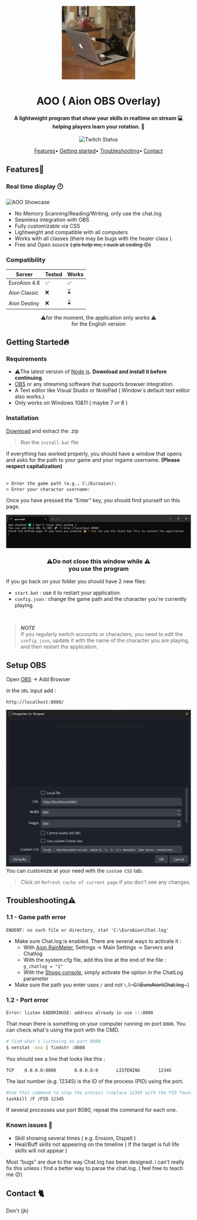 <div align='center'>
    <img src="./public/assets/giphy.gif" alt="cat doing work" width="200px">
    <h1 align='center'>AOO ( Aion OBS Overlay)</h1>
</div>
<h4 align='center'>A lightweight program that show your skills in realtime on stream 💻<br>helping players learn your rotation. 🚀</h4>

<div align="center">

![Twitch Status](https://img.shields.io/twitch/status/ouaiperdu)

</div>


<div align='center'>
    <a href="#features">Features</a>•
    <a href="#getting-started">Getting started</a>•
    <a href="#troubleshooting">Troubleshooting</a>•
    <a href="#contact">Contact</a>
</div>

## Features📝

### Real time display 🕑
<img src="public/assets/showcase.gif" alt="AOO Showcase" align="center">

* No Memory Scanning/Reading/Writing, only use the chat.log
* Seamless integration with OBS
* Fully customizable via CSS
* Lightweight and compatible with all computers
* Works with all classes (there may be bugs with the healer class ).
* Free and Open source ~~( pls help me, i suck at coding 🙃)~~

### Compatibility

<table align="center"><thead>
  <tr>
    <th>Server</th>
    <th>Tested</th>
    <th>Works</th>
  </tr></thead>
<tbody>
  <tr>
    <td>EuroAion 4.6</td>
    <td>✅</td>
    <td>✅</td>
  </tr>
  <tr>
    <td>Aion Classic</td>
    <td>❌</td>
    <td>⌛</td>
  </tr>
  <tr>
    <td>Aion Destiny</td>
    <td>❌</td>
    <td>⌛</td>
  </tr>
</tbody>
</table>

<p align="center">⚠️for the moment, the application only works ⚠️<br> for the English version</p>

## Getting Started🔥
### Requirements 
* ⚠️The latest version of [Node js](https://nodejs.org/en/download/current). **Download and install it before continuing**.
* [OBS](https://obsproject.com/) or any streaming software that supports browser integration.
* A Text editor like Visual Studio or NotePad ( Window's default text editor also works.)
* Only works on Windows 10&11 ( maybe 7 or 8 )
### Installation
[Download](https://github.com/Aionforever/Aion-OBS-Overlay/releases/tag/Aoo) and extract the .zip
> Run the `install.bat` file 

if everything has worked properly, you should have a window that opens and asks for the path to your game and your ingame username.
**(Please respect capitalization)**

```

> Enter the game path (e.g., C:/Euroaion): 
> Enter your character username: 

```
Once you have pressed the “Enter” key, you should find yourself on this page. 

![Final terminal](/public/assets/terminal.png)

<h3 align="center">⚠️Do not close this window while ⚠️<br>you use the program</h3>

If you go back on your folder you should have 2 new files:
- `start.bat` : use it to restart your application.
- `config.json` : change the game path and the character you're currently playing.

<br>

> ***NOTE*** <br>If you regularly switch accounts or characters, you need to edit the `config.json`, update it with the name of the character you are playing, and then restart the application.

## Setup OBS
Open [OBS](https://obsproject.com/) -> Add Browser

in the `URL` input add :
```
http://localhost:8080/
```
![OBS Settings](/public/assets/OBS.png)
You can customize at your need with the `custom CSS` tab.

> Click on `Refresh cache of current page` if you don't see any changes.

## Troubleshooting⚠️

### 1.1 - Game path error

```
ENOENT: no such file or directory, stat 'C:\EuroAion\Chat.log'
```
* Make sure Chat.log is enabled. There are several ways to activate it :
    * With [Aion RainMeter](https://rainy.ws/), Settings -> Main Settings -> Servers and Chatlog
    * With the system.cfg file, add this line at the end of the file : `g_chatlog = "1"`
    * With the [Shugo console](https://github.com/grenadium/ShugoConsole), simply activate the option in the ChatLog parameter
* Make sure the path you enter uses `/` and not `\`.(~~~C:\EuroAion\Chat.log~~~)

### 1.2 - Port error
```
Error: listen EADDRINUSE: address already in use :::8080
```
That mean there is something on your computer running on port `8080`. You can check what's using the port with the CMD.
```sh
# find what's listening on port 8080
$ netstat -ano | findstr :8080
```
You should see a line that looks like this : 
```nginx
TCP    0.0.0.0:8080       0.0.0.0:0       LISTENING       12345
```
The last number (e.g. 12345) is the ID of the process (PID) using the port.

```sh
#Use this command to stop the process (replace 12345 with the PID found):
taskkill /F /PID 12345
```
If several processes use port 8080, repeat the command for each one.
### Known issues 🚧
- Skill showing several times ( e.g. Erosion, Dispell )
- Heal/Buff skills not appearing on the timeline ( If the target is full life skills will not appear )

Most “bugs” are due to the way Chat.log has been designed. i can't really fix this unless i find a better way to parse the chat.log. ( feel free to teach me 😊)

## Contact 🐈
Don't (jk)